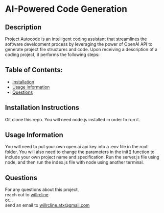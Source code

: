# AI-Powered Code Generation

## Description
Project Autocode is an intelligent coding assistant that streamlines the software development process by leveraging the power of OpenAI API to generate project file structures and code. Upon receiving a description of a coding project, it performs the following steps:
  
## Table of Contents:
* [Installation](#installation-instructions)
* [Usage Information](#usage-information)
* [Questions](#questions)

## Installation Instructions
Git clone this repo. You will need node.js installed in order to run it.
  
## Usage Information
You will need to put your own open ai api key into a .env file in the root folder. You will also need to change the parameters in the init() function to include your own project name and specification. Run the server.js file using node, and then run the index.js file with node using another terminal.

## Questions
For any questions about this project,  
reach out to [willrcline](https://github.com/willrcline)  
or...  
send an email to willrcline.atx@gmail.com